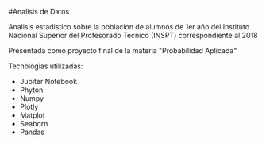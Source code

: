#Analisis de Datos

Analisis estadistico sobre la poblacion de alumnos de 1er año del Instituto Nacional Superior del Profesorado Tecnico (INSPT) correspondiente al 2018

Presentada como proyecto final de la materia "Probabilidad Aplicada" 

Tecnologias utilizadas:
- Jupiter Notebook
- Phyton
- Numpy
- Plotly
- Matplot
- Seaborn
- Pandas
